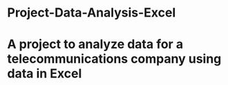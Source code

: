 # Project-Data-Analysis-Excel
# A project to analyze data for a telecommunications company using data in Excel
